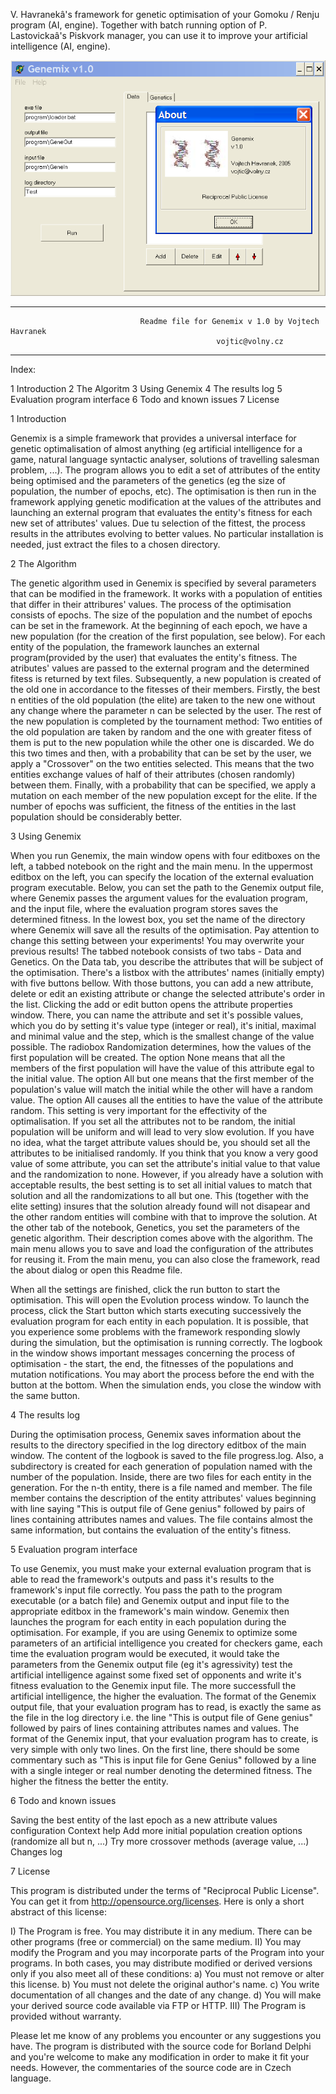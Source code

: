 V. Havranekâ's framework for genetic optimisation of your Gomoku / Renju program (AI, engine). Together with batch running option of P. Lastovickaâ's Piskvork manager, you can use it to improve your artificial intelligence (AI, engine).

![Genemix](Genemix.png "Genemix")

************************************************************************************************
                                 Readme file for Genemix v 1.0 by Vojtech Havranek
                                                  vojtic@volny.cz
************************************************************************************************



Index:

1 Introduction
2 The Algoritm
3 Using Genemix
4 The results log
5 Evaluation program interface
6 Todo and known issues
7 License



1 Introduction

Genemix is a simple framework that provides a universal interface for genetic optimalisation of almost anything (eg artificial intelligence for a game, natural language syntactic analyser, solutions of travelling salesman problem, ...). The program allows you to edit a set of attributes of the entity being optimised and the parameters of the genetics (eg the size of population, the number of epochs, etc). The optimisation is then run in the framework applying genetic modification at the values of the attributes and launching an external program that evaluates the entity's fitness for each new set of attributes' values. Due tu selection of the fittest, the process results in the attributes evolving to better values.
No particular installation is needed, just extract the files to a chosen directory.


2 The Algorithm

The genetic algorithm used in Genemix is specified by several parameters that can be modified in the framework. It works with a population of entities that differ in their attribures' values. The process of the optimisation consists of epochs. The size of the population and the numbet of epochs can be set in the framework. At the beginning of each epoch, we have a new population (for the creation of the first population, see below). For each entity of the population, the framework launches an external program(provided by the user) that evaluates the entity's fitness. The atributes' values are passed to the external program and the determined fitess is returned by text files.
Subsequently, a new population is created of the old one in accordance to the fitesses of their members. Firstly, the best n entities of the old population (the elite) are taken to the new one without any change where the parameter n can be selected by the user. The rest of the new population is completed by the tournament method: Two entities of the old population are taken by random and the one with greater fitess of them is put to the new population while the other one is discarded. We do this two times and then, with a probability that can be set by the user, we apply a "Crossover" on the two entities selected. This means that the two entities exchange values of half of their attributes (chosen randomly) between them. Finally, with a probability that can be specified, we apply a mutation on each member of the new population except for the elite.
If the number of epochs was sufficient, the fitness of the entities in the last population should be considerably better.


3 Using Genemix

When you run Genemix, the main window opens with four editboxes on the left, a tabbed notebook on the right and the main menu.
In the uppermost editbox on the left, you can specify the location of the external evaluation program executable. Below, you can set the path to the Genemix output file, where Genemix passes the argument values for the evaluation program, and the input file, where the evaluation program stores saves the determined fitness. In the lowest box, you set the name of the directory where Genemix will save all the results of the optimisation. Pay attention to change this setting between your experiments! You may overwrite your previous results!
The tabbed notebook consists of two tabs - Data and Genetics. On the Data tab, you describe the attributes that will be subject of the optimisation. There's a listbox with the attributes' names (initially empty) with five buttons bellow. With those buttons, you can add a new attribute, delete or edit an existing attribute or change the selected attribute's order in the list.
Clicking the add or edit button opens the attribute properties window. There, you can name the attribute and set it's
possible values, which you do by setting it's value type (integer or real), it's initial, maximal and minimal value and the step, which is the smallest change of the value possible. The radiobox Randomization determines, how the values of the first population will be created. The option None means that all the members of the first population will have the value of this attribute egal to the initial value. The option All but one means that the first member of the population's value will match the initial while the other will have a random value. The option All causes all the entities to have the value of the attribute random. This setting is very important for the effectivity of the optimalisation. If you set all the attributes  not to be random, the initial population will be uniform and will lead to very slow evolution. If you have no idea, what the target attribute values should be, you should set all the attributes to be initialised randomly. If you think that you know a very good value of some attribute, you can set the attribute's initial value to that value and the randomization to none. However, if you already have a solution with acceptable results, the best setting is to set all initial values to match that solution and all the randomizations to all but one. This (together with the elite setting) insures that the solution already found will not disapear and the other random entities will combine with that to improve the solution.
At the other tab of the notebook, Genetics, you set the parameters of the genetic algorithm. Their description comes above with the algorithm.
The main menu allows you to save and load the configuration of the attributes for reusing it. From the main menu, you can also close the framework, read the about dialog or open this Readme file.

When all the settings are finished, click the run button to start the optimisation. This will open the Evolution process window. To launch the process, click the Start button which starts executing successively the evaluation program for each entity in each population. It is possible, that you experience some problems with the framework responding slowly during the simulation, but the optimisation is running correctly. The logbook in the window shows important messages concerning the process of optimisation - the start, the end, the fitnesses of the populations and mutation notifications. You may abort the process before the end with the button at the bottom. When the simulation ends, you close the window with the same button.


4 The results log

During the optimisation process, Genemix saves information about the results to the directory specified in the log directory editbox of the main window. The content of the logbook is saved to the file progress.log. Also, a subdirectory is created for each generation of population named with the number of the population. Inside, there are two files for each entity in the generation. For the n-th entity, there is a file named <n> and member<n>. The file member<n> contains the description of the entity attributes' values beginning with line saying "This is output file of Gene genius" followed by pairs of lines containing attributes names and values. The file <n> contains almost the same information, but contains the evaluation of the entity's fitness.


5 Evaluation program interface

To use Genemix, you must make your external evaluation program that is able to read the framework's outputs and pass it's results to the framework's input file correctly. You pass the path to the program executable (or a batch file) and Genemix output and input file to the appropriate editbox in the framework's main window. Genemix then launches the program for each entity in each population during the optimisation. For example, if you are using Genemix to optimize some parameters of an artificial intelligence you created for checkers game, each time the evaluation program would be executed, it would take the parameters from the Genemix output file (eg it's agressivity) test the artificial intelligence against some fixed set of opponents and write it's fitness evaluation to the Genemix input file. The more successfull the artificial intelligence, the higher the evaluation.
The format of the Genemix output file, that your evaluation program has to read, is exactly the same as the file <n> in the log directory i.e. the line "This is output file of Gene genius" followed by pairs of lines containing attributes names and values. The format of the Genemix input, that your evaluation program has to create, is very simple with only two lines. On the first line, there should be some commentary such as "This is input file for Gene Genius" followed by a line with a single integer or real number denoting the determined fitness. The higher the fitness the better the entity.


6 Todo and known issues
	
Saving the best entity of the last epoch as a new attribute values configuration
Context help
Add more initial population creation options (randomize all but n, ...)
Try more crossover methods (average value, ...)
Changes log


7 License

This program is distributed under the terms of "Reciprocal Public License". You can get it from http://opensource.org/licenses. Here is only a short abstract of this license:

I) The Program is free. You may distribute it in any medium. There can be other programs (free or commercial) on the same medium.
II) You may modify the Program and you may incorporate parts of the Program into your programs. In both cases, you may distribute modified or derived versions only if you also meet all of these conditions:
  a) You must not remove or alter this license.
  b) You must not delete the original author's name.
  c) You write documentation of all changes and the date of any change.
  d) You will make your derived source code available via FTP or HTTP.
III) The Program is provided without warranty. 


Please let me know of any problems you encounter or any suggestions you have. The program is distributed with the source code for Borland Delphi and you're welcome to make any modification in order to make it fit your needs. However, the commentaries of the source code are in Czech language.
